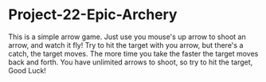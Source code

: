 # Project-22-Epic-Archery

This is a simple arrow game. Just use you mouse's up arrow to shoot an arrow, and watch it fly! Try to hit the target with you arrow, but there's a catch, the target moves. The more time you take the faster the target moves back and forth. You have unlimited arrows to shoot, so try to hit the target, Good Luck!
